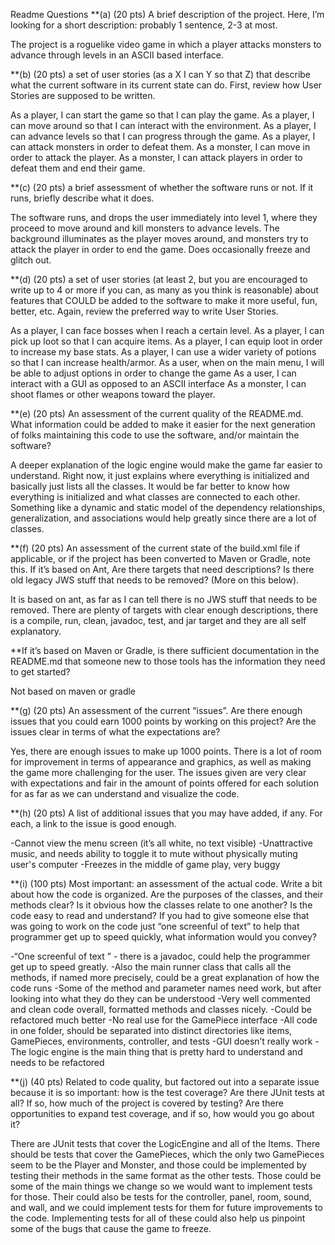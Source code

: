 Readme Questions
**(a) (20 pts) A brief description of the project. Here, I’m looking for a short description: probably 1 sentence, 2-3 at most.

The project is a roguelike video game in which a player attacks monsters to advance through levels in an ASCII based interface.

**(b) (20 pts) a set of user stories (as a X I can Y so that Z) that describe what the current software in its current state can do. First, review how User Stories are supposed to be written.

As a player, I can start the game so that I can play the game.
As a player, I can move around so that I can interact with the environment.
As a player, I can advance levels so that I can progress through the game.
As a player, I can attack monsters in order to defeat them.
As a monster, I can move in order to attack the player.
As a monster, I can attack players in order to defeat them and end their game.

**(c) (20 pts) a brief assessment of whether the software runs or not. If it runs, briefly describe what it does.

The software runs, and drops the user immediately into level 1, where they proceed to move around and kill monsters to advance levels. The background illuminates as the player moves around, and monsters try to attack the player in order to end the game. Does occasionally freeze and glitch out.

**(d) (20 pts) a set of user stories (at least 2, but you are encouraged to write up to 4 or more if you can, as many as you think is reasonable) about features that COULD be added to the software to make it more useful, fun, better, etc. Again, review the preferred way to write User Stories.

As a player, I can face bosses when I reach a certain level.
As a player, I can pick up loot so that I can acquire items.
As a player, I can equip loot in order to increase my base stats.
As a player, I can use a wider variety of potions so that I can increase health/armor.
As a user, when on the main menu, I will be able to adjust options in order to change the game
As a user, I can interact with a GUI as opposed to an ASCII interface
As a monster, I can shoot flames or other weapons toward the player.

**(e) (20 pts) An assessment of the current quality of the README.md. What information could be added to make it easier for the next generation of folks maintaining this code to use the software, and/or maintain the software?

A deeper explanation of the logic engine would make the game far easier to understand. Right now, it just explains where everything is initialized and basically just lists all the classes. It would be far better to know how everything is initialized and what classes are connected to each other. Something like a dynamic and static model of the dependency relationships, generalization, and associations would help greatly since there are a lot of classes.

**(f) (20 pts) An assessment of the current state of the build.xml file if applicable, or if the project has been converted to Maven or Gradle, note this.
If it’s based on Ant, Are there targets that need descriptions? Is there old legacy JWS stuff that needs to be removed? (More on this below).

It is based on ant, as far as I can tell there is no JWS stuff that needs to be removed.
There are plenty of targets with clear enough descriptions, there is a compile, run, clean, javadoc, test, and jar target and they are all self explanatory.

**If it’s based on Maven or Gradle, is there sufficient documentation in the README.md that someone new to those tools has the information they need to get started?

Not based on maven or gradle


**(g) (20 pts) An assessment of the current “issues”. Are there enough issues that you could earn 1000 points by working on this project? Are the issues clear in terms of what the expectations are?

Yes, there are enough issues to make up 1000 points. There is a lot of room for improvement in terms of appearance and graphics, as well as making the game more challenging for the user. The issues given are very clear with expectations and fair in the amount of points offered for each solution for as far as we can understand and visualize the code.

**(h) (20 pts) A list of additional issues that you may have added, if any. For each, a link to the issue is good enough.

-Cannot view the menu screen (it’s all white, no text visible)
-Unattractive music, and needs ability to toggle it to mute without physically muting user's computer
-Freezes in the middle of game play, very buggy

**(i) (100 pts) Most important: an assessment of the actual code. Write a bit about how the code is organized. Are the purposes of the classes, and their methods clear? Is it obvious how the classes relate to one another? Is the code easy to read and understand? If you had to give someone else that was going to work on the code just “one screenful of text” to help that programmer get up to speed quickly, what information would you convey?

-“One screenful of text ” - there is a javadoc, could help the programmer get up to speed greatly.
-Also the main runner class that calls all the methods, if named more precisely, could be a great explanation of how the code runs
-Some of the method  and parameter names need work, but after looking into what they do they can be understood
-Very well commented and clean code overall, formatted methods and classes nicely.
-Could be refactored much better
-No real use for the GamePiece interface
-All code in one folder, should be separated into distinct directories like items, GamePieces, environments, controller, and tests
-GUI doesn’t really work
-The logic engine is the main thing that is pretty hard to understand and needs to be refactored


**(j) (40 pts) Related to code quality, but factored out into a separate issue because it is so important: how is the test coverage? Are there JUnit tests at all? If so, how much of the project is covered by testing? Are there opportunities to expand test coverage, and if so, how would you go about it?

There are JUnit tests that cover the LogicEngine and all of the Items. There should be tests that cover the GamePieces, which the only two GamePieces seem to be the Player and Monster, and those could be implemented by testing their methods in the same format as the other tests. Those could be some of the main things we change so we would want to implement tests for those. Their could also be tests for the controller, panel, room, sound, and wall, and we could implement tests for them for future improvements to the code. Implementing tests for all of these could also help us pinpoint some of the bugs that cause the game to freeze.
